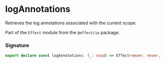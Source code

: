 # logAnnotations

Retrieves the log annotations associated with the current scope.

Part of the `Effect` module from the `@effect/io` package.

### Signature

```typescript
export declare const logAnnotations: (_: void) => Effect<never, never, HashMap.HashMap<string, string>>
```
